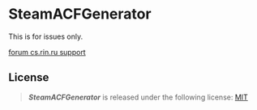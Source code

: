 # SteamACFGenerator

This is for issues only.

[forum cs.rin.ru support](https://cs.rin.ru/forum/viewtopic.php?f=20&t=124087)

## License

> **_SteamACFGenerator_** is released under the following license: [MIT](https://github.com/Sak32009/SteamACFGenerator/blob/main/LICENSE)
